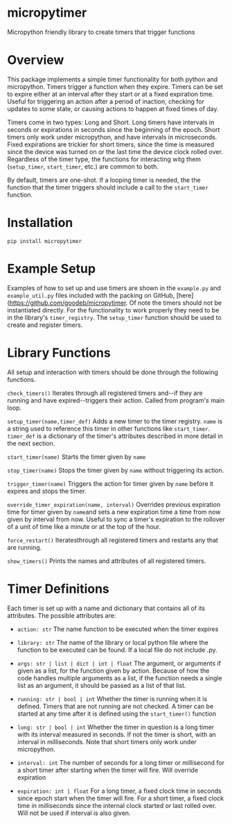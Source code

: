 # micropytimer

Micropython friendly library to create timers that trigger functions

# Overview

This package implements a simple timer functionality for both python and micropython. Timers trigger a function when they expire. Timers can be set to expire either at an interval after they start or at a fixed expiration time. Useful for triggering an action after a period of inaction, checking for updates to some state, or causing actions to happen at fixed times of day.

Timers come in two types: Long and Short. Long timers have intervals in seconds or expirations in seconds since the beginning of the epoch. Short timers only work under micropython, and have intervals in microseconds. Fixed expirations are trickier for short timers, since the time is measured since the device was turned on or the last time the device clock rolled over. Regardless of the timer type, the functions for interacting witg them (``setup_timer``, ``start_timer``, etc.) are common to both.

By default, timers are one-shot. If a looping timer is needed, the the function that the timer triggers should include a call to the ``start_timer`` function.

# Installation

``pip install micropytimer``

# Example Setup

Examples of how to set up and use timers are shown in the ``example.py`` and ``example_util.py`` files included with the packing on GitHub, [here](https://github.com/goodeb/micropytimer. Of note the timers should not be instantiated directly. For the functionality to work properly they need to be in the library's ``timer_registry``.  The ``setup_timer``  function should be used to create and register timers.

# Library Functions

All setup and interaction with timers should be done through the following functions.

``check_timers()`` Iterates through all registered timers and--if they are running and have expired--triggers their action. Called from program's main loop.

``setup_timer(name,timer_def)`` Adds a new timer to the timer registry. ``name`` is a string used to reference this timer in other functions like ``start_timer``. ``timer_def``  is a dictionary of the timer's attributes described in more detail in the next section.

``start_timer(name)`` Starts the timer given by ``name``

``stop_timer(name)`` Stops the timer given by ``name`` without triggering its action.

``trigger_timer(name)`` Triggers the action for timer given by ``name`` before it expires and stops the timer.

``override_timer_expiration(name, interval)`` Overrides previous expiration time for timer given by ``name``and sets a new expiration time a time from now given by interval from now. Useful to sync a timer's expiration to the rollover of a unit of time like a minute or at the top of the hour.

``force_restart()`` Iteratesthrough all registered timers and restarts any that are running.

``show_timers()`` Prints the names and attributes of all registered timers.

# Timer Definitions

Each timer is set up with a name and dictionary that contains all of its attributes. The possible attributes are:

* ``action: str`` The name function to be executed when the timer expires

* ``library: str`` The name of the library or local python file where the function to be executed can be found. If a local file do not include .py.

* ``args: str | list | dict | int | float`` The argument, or arguments if given as a list, for the function given by action. Because of how the code handles multiple arguments as a list, if the function needs a single list as an argument, it should be passed as a list of that list.

* ``running: str | bool | int`` Whether the timer is running when it is defined. Timers that are not running are not checked. A timer can be started at any time after it is defined using the ``start_timer()`` function

* ``long: str | bool | int`` Whether the timer in question is a long timer with its interval measured in seconds. If not the timer is short, with an interval in milliseconds. Note that short timers only work under micropython.

+ ``interval: int`` The number of seconds for a long timer or millisecond for a short timer after starting when the timer will fire. Will override expiration

* ``expiration: int | float`` For a long timer, a fixed clock time in seconds since epoch start when the timer will fire. For a short timer, a fixed clock time in milliseconds since the internal clock started or last rolled over. Will not be used if interval is also given.

